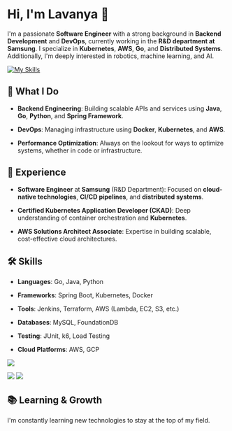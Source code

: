 
# Hi, I'm Lavanya 👋



I'm a passionate **Software Engineer** with a strong background in **Backend Development** and **DevOps**, currently working in the **R&D department at Samsung**. I specialize in **Kubernetes**, **AWS**, **Go**, and **Distributed Systems**. Additionally, I'm deeply interested in robotics, machine learning, and AI.

[![My Skills](https://skillicons.dev/icons?i=go,js,html,css,java,kubernetes,linux,aws,docker,spring,redis,kafka,react,grafana,elasticsearch)](https://skillicons.dev)

## 🚀 What I Do

-   **Backend Engineering**: Building scalable APIs and services using **Java**, **Go**, **Python**, and **Spring Framework**.
    
-   **DevOps**: Managing infrastructure using **Docker**, **Kubernetes**, and **AWS**.
    
-   **Performance Optimization**: Always on the lookout for ways to optimize systems, whether in code or infrastructure.
        

## 💼 Experience

-   **Software Engineer** at **Samsung** (R&D Department): Focused on **cloud-native technologies**, **CI/CD pipelines**, and **distributed systems**.
    
-   **Certified Kubernetes Application Developer (CKAD)**: Deep understanding of container orchestration and **Kubernetes**.
    
-   **AWS Solutions Architect Associate**: Expertise in building scalable, cost-effective cloud architectures.
    

## 🛠️ Skills

-   **Languages**: Go, Java, Python
    
-   **Frameworks**: Spring Boot, Kubernetes, Docker
    
-   **Tools**: Jenkins, Terraform, AWS (Lambda, EC2, S3, etc.)
    
-   **Databases**: MySQL, FoundationDB
    
-   **Testing**: JUnit, k6, Load Testing
    
-   **Cloud Platforms**: AWS, GCP

![](http://github-profile-summary-cards.vercel.app/api/cards/profile-details?username=sirius1b&theme=default)

   ![](http://github-profile-summary-cards.vercel.app/api/cards/stats?username=sirius1b&theme=default) ![](http://github-profile-summary-cards.vercel.app/api/cards/repos-per-language?username=sirius1b&theme=default)

## 📚 Learning & Growth

I'm constantly learning new technologies to stay at the top of my field. 
   
